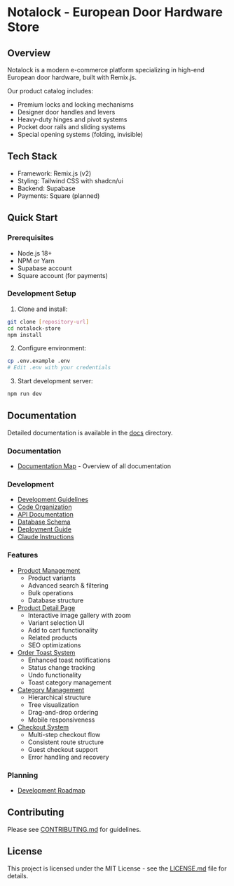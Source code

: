 # Notalock - European Door Hardware Store

## Overview
Notalock is a modern e-commerce platform specializing in high-end European door hardware, built with Remix.js.

Our product catalog includes:
- Premium locks and locking mechanisms
- Designer door handles and levers
- Heavy-duty hinges and pivot systems
- Pocket door rails and sliding systems
- Special opening systems (folding, invisible)

## Tech Stack
- Framework: Remix.js (v2)
- Styling: Tailwind CSS with shadcn/ui
- Backend: Supabase
- Payments: Square (planned)

## Quick Start

### Prerequisites
- Node.js 18+
- NPM or Yarn
- Supabase account
- Square account (for payments)

### Development Setup
1. Clone and install:
```bash
git clone [repository-url]
cd notalock-store
npm install
```

2. Configure environment:
```bash
cp .env.example .env
# Edit .env with your credentials
```

3. Start development server:
```bash
npm run dev
```

## Documentation

Detailed documentation is available in the [docs](./docs/README.md) directory.

### Documentation
- [Documentation Map](./docs/documentation-map.md) - Overview of all documentation

### Development
- [Development Guidelines](./docs/development/guidelines.md)
- [Code Organization](./docs/development/code-organization.md)
- [API Documentation](./docs/api/README.md)
- [Database Schema](./docs/database/schema.md)
- [Deployment Guide](./docs/deployment/guide.md)
- [Claude Instructions](./docs/development/claude-instructions.md)

### Features
- [Product Management](./docs/features/product-management.md)
  - Product variants
  - Advanced search & filtering
  - Bulk operations
  - Database structure
- [Product Detail Page](./docs/features/product-detail.md)
  - Interactive image gallery with zoom
  - Variant selection UI
  - Add to cart functionality
  - Related products
  - SEO optimizations
- [Order Toast System](./docs/features/order-toast-system.md)
  - Enhanced toast notifications
  - Status change tracking
  - Undo functionality
  - Toast category management
- [Category Management](./docs/features/category-management.md)
  - Hierarchical structure
  - Tree visualization
  - Drag-and-drop ordering
  - Mobile responsiveness
- [Checkout System](./docs/features/checkout.md)
  - Multi-step checkout flow
  - Consistent route structure
  - Guest checkout support
  - Error handling and recovery

### Planning
- [Development Roadmap](./docs/roadmap/development-plan.md)

## Contributing
Please see [CONTRIBUTING.md](./CONTRIBUTING.md) for guidelines.

## License
This project is licensed under the MIT License - see the [LICENSE.md](./LICENSE.md) file for details.